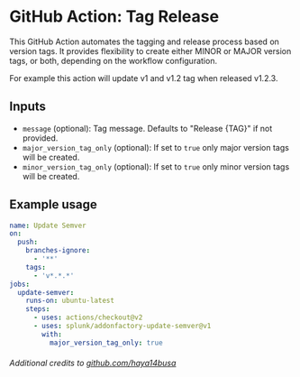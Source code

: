 # GitHub Action: Tag Release

This GitHub Action automates the tagging and release process based on version tags. It provides flexibility to create either MINOR or MAJOR version tags, or both, depending on the workflow configuration.

For example this action will update v1 and v1.2 tag when released v1.2.3.


## Inputs

- `message` (optional): Tag message. Defaults to "Release {TAG}" if not provided.
- `major_version_tag_only` (optional): If set to `true` only major version tags will be created.
- `minor_version_tag_only` (optional): If set to `true` only minor version tags will be created.

## Example usage

```yaml
name: Update Semver
on:
  push:
    branches-ignore:
      - '**'
    tags:
      - 'v*.*.*'
jobs:
  update-semver:
    runs-on: ubuntu-latest
    steps:
      - uses: actions/checkout@v2
      - uses: splunk/addonfactory-update-semver@v1
        with:
          major_version_tag_only: true 
```

###### Additional credits to [github.com/haya14busa](github.com/haya14busa/action-update-semver)